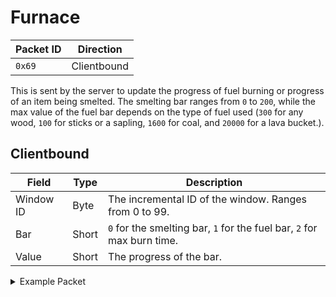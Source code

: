 # Furnace
| Packet ID | Direction |
| --- | --- |
| `0x69` | Clientbound |

This is sent by the server to update the progress of fuel burning or progress of an item being smelted. The smelting bar ranges from `0` to `200`, while the max value of the fuel bar depends on the type of fuel used (`300` for any wood, `100` for sticks or a sapling, `1600` for coal, and `20000` for a lava bucket.).

## Clientbound
| Field | Type | Description |
| --- | --- | --- |
| Window ID | Byte | The incremental ID of the window. Ranges from 0 to 99. |
| Bar | Short | `0` for the smelting bar, `1` for the fuel bar, `2` for max burn time. |
| Value | Short | The progress of the bar. |

<details>
    <summary>Example Packet</summary>

| Field | Value | 
| --- | --- |
| Window ID | 49 |
| Bar | 0 |
| Value | 0 |
</details>